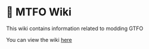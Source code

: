 # 📖 MTFO Wiki

This wiki contains information related to modding GTFO

You can view the wiki [here](https://wiki.mtfo.dev/)
